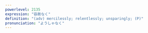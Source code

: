 ```yaml
---
powerlevel: 2135
expression: "容赦なく"
definition: "(adv) mercilessly; relentlessly; unsparingly; (P)"
pronunciation: "ようしゃなく"
---
```

